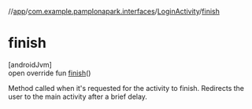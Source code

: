 //[app](../../../index.md)/[com.example.pamplonapark.interfaces](../index.md)/[LoginActivity](index.md)/[finish](finish.md)

# finish

[androidJvm]\
open override fun [finish](finish.md)()

Method called when it's requested for the activity to finish. Redirects the user to the main activity after a brief delay.

